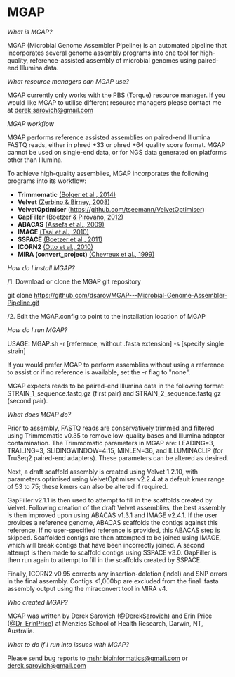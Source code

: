 # MGAP

<i>What is MGAP?</i>

MGAP (Microbial Genome Assembler Pipeline) is an automated pipeline that incorporates several genome assembly programs into one tool for high-quality, reference-assisted assembly of microbial genomes using paired-end Illumina data.

<i>What resource managers can MGAP use?</i>

MGAP currently only works with the PBS (Torque) resource manager. If you would like MGAP to utilise different resource managers please contact me at derek.sarovich@gmail.com

<i>MGAP workflow</i>

MGAP performs reference assisted assemblies on paired-end Illumina FASTQ reads, either in phred +33 or phred +64 quality score format. MGAP cannot be used on single-end data, or for NGS data generated on platforms other than Illumina.

To achieve high-quality assemblies, MGAP incorporates the following programs into its workflow:
- <b>Trimmomatic</b> [(Bolger et al., 2014)](http://bioinformatics.oxfordjournals.org/content/30/15/2114)
- <b>Velvet</b> [(Zerbino & Birney, 2008)](http://genome.cshlp.org/content/18/5/821.full)
- <b>VelvetOptimiser</b> (https://github.com/tseemann/VelvetOptimiser)
- <b>GapFiller</b> [(Boetzer & Pirovano, 2012)](http://genomebiology.biomedcentral.com/articles/10.1186/gb-2012-13-6-r56)
- <b>ABACAS</b> [(Assefa et al., 2009)](http://bioinformatics.oxfordjournals.org/content/25/15/1968.long)
- <b>IMAGE</b> [(Tsai et al., 2010)](https://genomebiology.biomedcentral.com/articles/10.1186/gb-2010-11-4-r41)
- <b>SSPACE</b> [(Boetzer et al., 2011)](http://bioinformatics.oxfordjournals.org/content/27/4/578.long)
- <b>ICORN2</b> [(Otto et al., 2010)](http://bioinformatics.oxfordjournals.org/content/26/14/1704.full)
- <b>MIRA (convert_project)</b> [(Chevreux et al., 1999)](https://sourceforge.net/projects/mira-assembler/files/MIRA/Older%20releases/V3.4.0/)

<i>How do I install MGAP?</i>

/1. Download or clone the MGAP git repository

git clone https://github.com/dsarov/MGAP---Microbial-Genome-Assembler-Pipeline.git

/2. Edit the MGAP.config to point to the installation location of MGAP 


<i>How do I run MGAP?</i>

USAGE: MGAP.sh -r [reference, without .fasta extension] -s [specify single strain]

If you would prefer MGAP to perform assemblies without using a reference to assist or if no reference is available, set the -r flag to "none".

MGAP expects reads to be paired-end Illumina data in the following format: STRAIN_1_sequence.fastq.gz (first pair) and STRAIN_2_sequence.fastq.gz (second pair).

<i>What does MGAP do?</i>

Prior to assembly, FASTQ reads are conservatively trimmed and filtered using Trimmomatic v0.35 to remove low-quality bases and Illumina adapter contamination. The Trimmomatic parameters in MGAP are: LEADING=3, TRAILING=3, SLIDINGWINDOW=4:15, MINLEN=36, and ILLUMINACLIP (for TruSeq2 paired-end adapters). These parameters can be altered as desired. 

Next, a draft scaffold assembly is  created using Velvet 1.2.10, with parameters optimised using VelvetOptimiser v2.2.4 at a default kmer range of 53 to 75; these kmers can also be altered if required. 

GapFiller v2.1.1 is then used to attempt to fill in the scaffolds created by Velvet. Following creation of the draft Velvet assemblies, the best assembly is then improved upon using ABACAS v1.3.1 and IMAGE v2.4.1. If the user provides a reference genome, ABACAS scaffolds the contigs against this reference. If no user-specified reference is provided, this ABACAS step is skipped. Scaffolded contigs are then attempted to be joined using IMAGE, which will break contigs that have been incorrectly joined. A second attempt is then made to scaffold contigs using SSPACE v3.0. GapFiller is then run again to attempt to fill in the scaffolds created by SSPACE. 

Finally, ICORN2 v0.95 corrects any insertion-deletion (indel) and SNP errors in the final assembly. Contigs <1,000bp are excluded from the final .fasta assembly output using the miraconvert tool in MIRA v4. 

<i>Who created MGAP?</i>

MGAP was written by Derek Sarovich ([@DerekSarovich](https://twitter.com/DerekSarovich)) and Erin Price ([@Dr_ErinPrice](https://twitter.com/Dr_ErinPrice)) at Menzies School of Health Research, Darwin, NT, Australia.

<i>What to do if I run into issues with MGAP?</i>

Please send bug reports to mshr.bioinformatics@gmail.com or derek.sarovich@gmail.com
